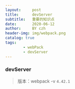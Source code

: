 ```yaml
---
layout:     post
title:      devServer
subtitle:   重要的知识点
date:       2020-06-12
author:     BY czh
header-img: img/webpack.png
catalog: true
tags:
		- webPack
		- devServer
---
```


### devServer

>版本：webpack -v `4.42.1`